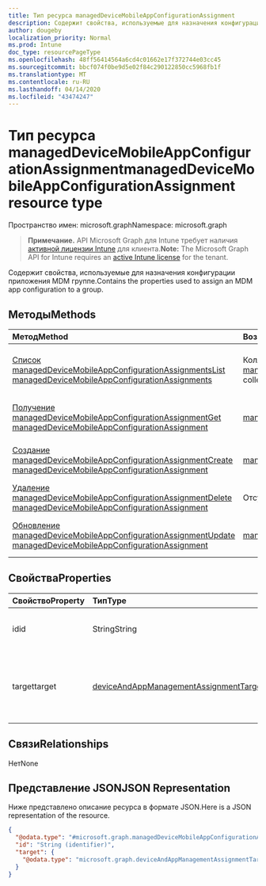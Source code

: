 ```yaml
---
title: Тип ресурса managedDeviceMobileAppConfigurationAssignment
description: Содержит свойства, используемые для назначения конфигурации приложения MDM группе.
author: dougeby
localization_priority: Normal
ms.prod: Intune
doc_type: resourcePageType
ms.openlocfilehash: 48ff56414564a6cd4c01662e17f372744e03cc45
ms.sourcegitcommit: bbcf074f0be9d5e02f84c290122850cc5968fb1f
ms.translationtype: MT
ms.contentlocale: ru-RU
ms.lasthandoff: 04/14/2020
ms.locfileid: "43474247"
---
```

# <a name="manageddevicemobileappconfigurationassignment-resource-type"></a><span data-ttu-id="cda84-103">Тип ресурса managedDeviceMobileAppConfigurationAssignment</span><span class="sxs-lookup"><span data-stu-id="cda84-103">managedDeviceMobileAppConfigurationAssignment resource type</span></span>

<span data-ttu-id="cda84-104">Пространство имен: microsoft.graph</span><span class="sxs-lookup"><span data-stu-id="cda84-104">Namespace: microsoft.graph</span></span>

> <span data-ttu-id="cda84-105">**Примечание.** API Microsoft Graph для Intune требует наличия [активной лицензии Intune](https://go.microsoft.com/fwlink/?linkid=839381) для клиента.</span><span class="sxs-lookup"><span data-stu-id="cda84-105">**Note:** The Microsoft Graph API for Intune requires an [active Intune license](https://go.microsoft.com/fwlink/?linkid=839381) for the tenant.</span></span>

<span data-ttu-id="cda84-106">Содержит свойства, используемые для назначения конфигурации приложения MDM группе.</span><span class="sxs-lookup"><span data-stu-id="cda84-106">Contains the properties used to assign an MDM app configuration to a group.</span></span>

## <a name="methods"></a><span data-ttu-id="cda84-107">Методы</span><span class="sxs-lookup"><span data-stu-id="cda84-107">Methods</span></span>
|<span data-ttu-id="cda84-108">Метод</span><span class="sxs-lookup"><span data-stu-id="cda84-108">Method</span></span>|<span data-ttu-id="cda84-109">Возвращаемый тип</span><span class="sxs-lookup"><span data-stu-id="cda84-109">Return Type</span></span>|<span data-ttu-id="cda84-110">Описание</span><span class="sxs-lookup"><span data-stu-id="cda84-110">Description</span></span>|
|:---|:---|:---|
|[<span data-ttu-id="cda84-111">Список managedDeviceMobileAppConfigurationAssignments</span><span class="sxs-lookup"><span data-stu-id="cda84-111">List managedDeviceMobileAppConfigurationAssignments</span></span>](../api/intune-apps-manageddevicemobileappconfigurationassignment-list.md)|<span data-ttu-id="cda84-112">Коллекция [managedDeviceMobileAppConfigurationAssignment](../resources/intune-apps-manageddevicemobileappconfigurationassignment.md)</span><span class="sxs-lookup"><span data-stu-id="cda84-112">[managedDeviceMobileAppConfigurationAssignment](../resources/intune-apps-manageddevicemobileappconfigurationassignment.md) collection</span></span>|<span data-ttu-id="cda84-113">Перечисление свойств и связей объектов [managedDeviceMobileAppConfigurationAssignment](../resources/intune-apps-manageddevicemobileappconfigurationassignment.md).</span><span class="sxs-lookup"><span data-stu-id="cda84-113">List properties and relationships of the [managedDeviceMobileAppConfigurationAssignment](../resources/intune-apps-manageddevicemobileappconfigurationassignment.md) objects.</span></span>|
|[<span data-ttu-id="cda84-114">Получение managedDeviceMobileAppConfigurationAssignment</span><span class="sxs-lookup"><span data-stu-id="cda84-114">Get managedDeviceMobileAppConfigurationAssignment</span></span>](../api/intune-apps-manageddevicemobileappconfigurationassignment-get.md)|[<span data-ttu-id="cda84-115">managedDeviceMobileAppConfigurationAssignment</span><span class="sxs-lookup"><span data-stu-id="cda84-115">managedDeviceMobileAppConfigurationAssignment</span></span>](../resources/intune-apps-manageddevicemobileappconfigurationassignment.md)|<span data-ttu-id="cda84-116">Считывание свойств и связей объекта [managedDeviceMobileAppConfigurationAssignment](../resources/intune-apps-manageddevicemobileappconfigurationassignment.md).</span><span class="sxs-lookup"><span data-stu-id="cda84-116">Read properties and relationships of the [managedDeviceMobileAppConfigurationAssignment](../resources/intune-apps-manageddevicemobileappconfigurationassignment.md) object.</span></span>|
|[<span data-ttu-id="cda84-117">Создание managedDeviceMobileAppConfigurationAssignment</span><span class="sxs-lookup"><span data-stu-id="cda84-117">Create managedDeviceMobileAppConfigurationAssignment</span></span>](../api/intune-apps-manageddevicemobileappconfigurationassignment-create.md)|[<span data-ttu-id="cda84-118">managedDeviceMobileAppConfigurationAssignment</span><span class="sxs-lookup"><span data-stu-id="cda84-118">managedDeviceMobileAppConfigurationAssignment</span></span>](../resources/intune-apps-manageddevicemobileappconfigurationassignment.md)|<span data-ttu-id="cda84-119">Создание объекта [managedDeviceMobileAppConfigurationAssignment](../resources/intune-apps-manageddevicemobileappconfigurationassignment.md).</span><span class="sxs-lookup"><span data-stu-id="cda84-119">Create a new [managedDeviceMobileAppConfigurationAssignment](../resources/intune-apps-manageddevicemobileappconfigurationassignment.md) object.</span></span>|
|[<span data-ttu-id="cda84-120">Удаление managedDeviceMobileAppConfigurationAssignment</span><span class="sxs-lookup"><span data-stu-id="cda84-120">Delete managedDeviceMobileAppConfigurationAssignment</span></span>](../api/intune-apps-manageddevicemobileappconfigurationassignment-delete.md)|<span data-ttu-id="cda84-121">Отсутствует</span><span class="sxs-lookup"><span data-stu-id="cda84-121">None</span></span>|<span data-ttu-id="cda84-122">Удаление [managedDeviceMobileAppConfigurationAssignment](../resources/intune-apps-manageddevicemobileappconfigurationassignment.md).</span><span class="sxs-lookup"><span data-stu-id="cda84-122">Deletes a [managedDeviceMobileAppConfigurationAssignment](../resources/intune-apps-manageddevicemobileappconfigurationassignment.md).</span></span>|
|[<span data-ttu-id="cda84-123">Обновление managedDeviceMobileAppConfigurationAssignment</span><span class="sxs-lookup"><span data-stu-id="cda84-123">Update managedDeviceMobileAppConfigurationAssignment</span></span>](../api/intune-apps-manageddevicemobileappconfigurationassignment-update.md)|[<span data-ttu-id="cda84-124">managedDeviceMobileAppConfigurationAssignment</span><span class="sxs-lookup"><span data-stu-id="cda84-124">managedDeviceMobileAppConfigurationAssignment</span></span>](../resources/intune-apps-manageddevicemobileappconfigurationassignment.md)|<span data-ttu-id="cda84-125">Обновление свойств объекта [managedDeviceMobileAppConfigurationAssignment](../resources/intune-apps-manageddevicemobileappconfigurationassignment.md).</span><span class="sxs-lookup"><span data-stu-id="cda84-125">Update the properties of a [managedDeviceMobileAppConfigurationAssignment](../resources/intune-apps-manageddevicemobileappconfigurationassignment.md) object.</span></span>|

## <a name="properties"></a><span data-ttu-id="cda84-126">Свойства</span><span class="sxs-lookup"><span data-stu-id="cda84-126">Properties</span></span>
|<span data-ttu-id="cda84-127">Свойство</span><span class="sxs-lookup"><span data-stu-id="cda84-127">Property</span></span>|<span data-ttu-id="cda84-128">Тип</span><span class="sxs-lookup"><span data-stu-id="cda84-128">Type</span></span>|<span data-ttu-id="cda84-129">Описание</span><span class="sxs-lookup"><span data-stu-id="cda84-129">Description</span></span>|
|:---|:---|:---|
|<span data-ttu-id="cda84-130">id</span><span class="sxs-lookup"><span data-stu-id="cda84-130">id</span></span>|<span data-ttu-id="cda84-131">String</span><span class="sxs-lookup"><span data-stu-id="cda84-131">String</span></span>|<span data-ttu-id="cda84-132">Уникальный идентификатор объекта.</span><span class="sxs-lookup"><span data-stu-id="cda84-132">Unique identifier of the entity.</span></span>|
|<span data-ttu-id="cda84-133">target</span><span class="sxs-lookup"><span data-stu-id="cda84-133">target</span></span>|[<span data-ttu-id="cda84-134">deviceAndAppManagementAssignmentTarget</span><span class="sxs-lookup"><span data-stu-id="cda84-134">deviceAndAppManagementAssignmentTarget</span></span>](../resources/intune-shared-deviceandappmanagementassignmenttarget.md)|<span data-ttu-id="cda84-135">Объект, для которого назначается политика соблюдения условий.</span><span class="sxs-lookup"><span data-stu-id="cda84-135">Assignment target that the T&C policy is assigned to.</span></span>|

## <a name="relationships"></a><span data-ttu-id="cda84-136">Связи</span><span class="sxs-lookup"><span data-stu-id="cda84-136">Relationships</span></span>
<span data-ttu-id="cda84-137">Нет</span><span class="sxs-lookup"><span data-stu-id="cda84-137">None</span></span>

## <a name="json-representation"></a><span data-ttu-id="cda84-138">Представление JSON</span><span class="sxs-lookup"><span data-stu-id="cda84-138">JSON Representation</span></span>
<span data-ttu-id="cda84-139">Ниже представлено описание ресурса в формате JSON.</span><span class="sxs-lookup"><span data-stu-id="cda84-139">Here is a JSON representation of the resource.</span></span>
<!-- {
  "blockType": "resource",
  "keyProperty": "id",
  "@odata.type": "microsoft.graph.managedDeviceMobileAppConfigurationAssignment"
}
-->
``` json
{
  "@odata.type": "#microsoft.graph.managedDeviceMobileAppConfigurationAssignment",
  "id": "String (identifier)",
  "target": {
    "@odata.type": "microsoft.graph.deviceAndAppManagementAssignmentTarget"
  }
}
```







